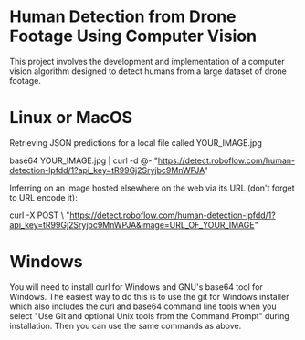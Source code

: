 # Human Detection from Drone Footage Using Computer Vision

This project involves the development and implementation of a computer vision algorithm designed to detect humans from a large dataset of drone footage. 


# Linux or MacOS
Retrieving JSON predictions for a local file called YOUR_IMAGE.jpg

base64 YOUR_IMAGE.jpg | curl -d @- \"https://detect.roboflow.com/human-detection-lpfdd/1?api_key=tR99Gj2Sryjbc9MnWPJA"

Inferring on an image hosted elsewhere on the web via its URL (don't forget to URL encode it):

curl -X POST \ 
"https://detect.roboflow.com/human-detection-lpfdd/1?api_key=tR99Gj2Sryjbc9MnWPJA&image=URL_OF_YOUR_IMAGE"

# Windows 
You will need to install curl for Windows and GNU's base64 tool for Windows. The easiest way to do this is to use the git for Windows installer which also includes the curl and base64 command line tools when you select "Use Git and optional Unix tools from the Command Prompt" during installation. Then you can use the same commands as above.







